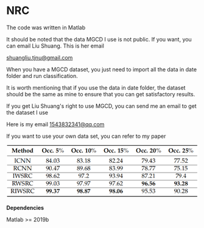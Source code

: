 # NRC

The code was written in Matlab 

It should be noted that the data MGCD I use is not public. If you want, you can email Liu Shuang. This is her email

shuangliu.tjnu@gmail.com

When you have a MGCD dataset, you just need to import all the data in date folder and run classification. 

It is worth mentioning that if you use the data in date folder, the dataset should be the same as mine to ensure that you can get satisfactory results.

If you get Liu Shuang's right to use MGCD, you can send me an email to get the dataset I use

Here is my email 1543832341@qq.com

If you want to use your own data set, you can refer to my paper

![image](https://github.com/tangming666/NRC/blob/main/1.png)

__Dependencies__

Matlab >= 2019b
